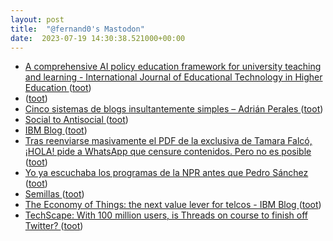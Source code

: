 ```yaml
---
layout: post
title:  "@fernand0's Mastodon"
date:  2023-07-19 14:30:38.521000+00:00
---
```

*  [A comprehensive AI policy education framework for university teaching and learning - International Journal of Educational Technology in Higher Education ](https://educationaltechnologyjournal.springeropen.com/articles/10.1186/s41239-023-00408-) ([toot](https://mastodon.social/@fernand0/110741227996232180))
*  [ ](https://mastodon.social/@vrruiz) ([toot](https://mastodon.social/@fernand0/110740993320791915))
*  [Cinco sistemas de blogs insultantemente simples – Adrián Perales ](https://adrianperales.com/2023/07/cinco-sistemas-de-blogs-insultantemente-simples) ([toot](https://mastodon.social/@fernand0/110740537559801917))
*  [Social to Antisocial ](https://timklapdor.wordpress.com/2023/07/07/social-to-antisocial) ([toot](https://mastodon.social/@fernand0/110740335745345664))
*  [IBM Blog ](https://www.ibm.com/blog) ([toot](https://mastodon.social/@fernand0/110740077508281373))
*  [Tras reenviarse masivamente el PDF de la exclusiva de Tamara Falcó, ¡HOLA! pide a WhatsApp que censure contenidos. Pero no es posible ](https://www.genbeta.com/actualidad/reenviarse-masivamente-pdf-exclusiva-tamara-falco-hola-pide-a-whatsapp-que-censure-contenidos-no-posibl) ([toot](https://mastodon.social/@fernand0/110739887509112252))
*  [Yo ya escuchaba los programas de la NPR antes que Pedro Sánchez ](https://mastodon.social/@fernand0/110739735034093872) ([toot](https://mastodon.social/@fernand0/110739735034093872))
*  [Semillas ](https://avecesunafoto.wordpress.com/2023/07/18/semillas-3) ([toot](https://mastodon.social/@fernand0/110739655631042767))
*  [The Economy of Things: the next value lever for telcos - IBM Blog ](https://www.ibm.com/blog/the-economy-of-things-the-next-value-lever-for-telcos) ([toot](https://mastodon.social/@fernand0/110739522085733620))
*  [TechScape: With 100 million users, is Threads on course to finish off Twitter? ](https://www.theguardian.com/technology/2023/jul/11/techscape-meta-threads-twitte) ([toot](https://mastodon.social/@fernand0/110736259242944569))
